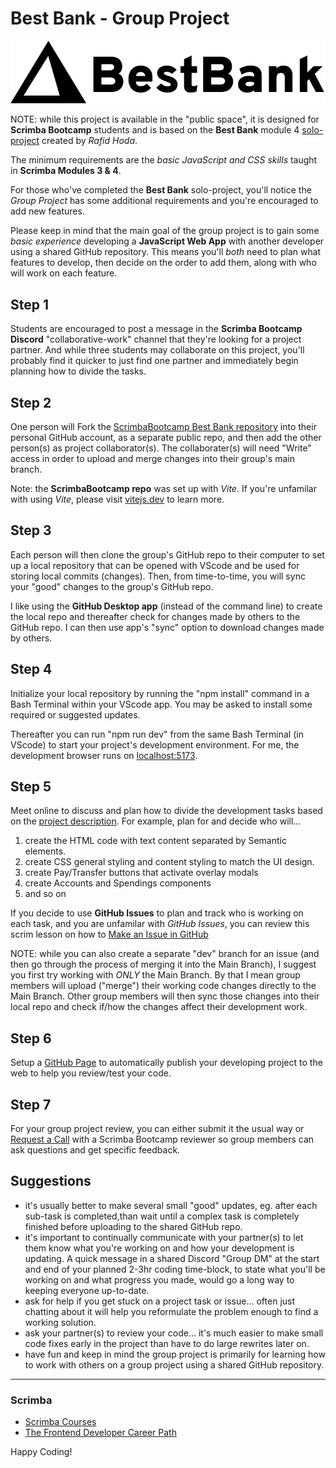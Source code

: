 # Best Bank - Group Project

![Best Bank logo](assets/bestbank_logo.gif)

NOTE: while this project is available in the "public space", it is designed for **Scrimba Bootcamp** students and is based on the **Best Bank** module 4 [solo-project](https://v2.scrimba.com/s03f3jq) created by _Rafid Hoda_.

The minimum requirements are the _basic JavaScript and CSS skills_ taught in **Scrimba Modules 3 & 4**.

For those who've completed the **Best Bank** solo-project, you'll notice the _Group Project_ has some additional requirements and you're encouraged to add new features.

Please keep in mind that the main goal of the group project is to gain some _basic experience_ developing a **JavaScript Web App** with another developer using a shared GitHub repository. This means you'll _both_ need to plan what features to develop, then decide on the order to add them, along with who will work on each feature.

## Step 1

Students are encouraged to post a message in the **Scrimba Bootcamp Discord** "collaborative-work" channel that they're looking for a project partner. And while three students may collaborate on this project, you'll probably find it quicker to just find one partner and immediately begin planning how to divide the tasks.

## Step 2

One person will Fork the [ScrimbaBootcamp Best Bank repository](https://github.com/ScrimbaBootcamp/best-bank-app/tree/main) into their personal GitHub account, as a separate public repo, and then add the other person(s) as project collaborator(s). The collaborater(s) will need "Write" access in order to upload and merge changes into their group's main branch.

Note: the **ScrimbaBootcamp repo** was set up with _Vite_. If you're unfamilar with using _Vite_, please visit [vitejs.dev](https://vitejs.dev/) to learn more.

## Step 3

Each person will then clone the group's GitHub repo to their computer to set up a local repository that can be opened with VScode and be used for storing local commits (changes). Then, from time-to-time, you will sync your "good" changes to the group's GitHub repo.

I like using the **GitHub Desktop app** (instead of the command line) to create the local repo and thereafter check for changes made by others to the GitHub repo. I can then use app's "sync" option to download changes made by others.

## Step 4

Initialize your local repository by running the "npm install" command in a Bash Terminal within your VScode app. You may be asked to install some required or suggested updates.

Thereafter you can run "npm run dev" from the same Bash Terminal (in VScode) to start your project's development environment. For me, the development browser runs on [localhost:5173](http://localhost:5173/).

## Step 5

Meet online to discuss and plan how to divide the development tasks based on the [project description](https://v2.scrimba.com/s03f3jq). For example, plan for and decide who will...

1. create the HTML code with text content separated by Semantic elements.
2. create CSS general styling and content styling to match the UI design.
3. create Pay/Transfer buttons that activate overlay modals
4. create Accounts and Spendings components
5. and so on

If you decide to use **GitHub Issues** to plan and track who is working on each task, and you are unfamilar with _GitHub Issues_, you can review this scrim lesson on how to [Make an Issue in GitHub](https://v2.scrimba.com/the-frontend-developer-career-path-c0j/~0lg)

NOTE: while you can also create a separate "dev" branch for an issue (and then go through the process of merging it into the Main Branch), I suggest you first try working with _ONLY_ the Main Branch. By that I mean group members will upload ("merge") their working code changes directly to the Main Branch. Other group members will then sync those changes into their local repo and check if/how the changes affect their development work.

## Step 6

Setup a [GitHub Page](https://docs.github.com/en/pages/quickstart) to automatically publish your developing project to the web to help you review/test your code.

## Step 7

For your group project review, you can either submit it the usual way or [Request a Call](https://different-marmoset-f7b.notion.site/Scrimba-Bootcamp-33dfd67a626f4c3bbc1e865ac609e62b) with a Scrimba Bootcamp reviewer so group members can ask questions and get specific feedback.

## Suggestions

- it's usually better to make several small "good" updates, eg. after each sub-task is completed,than wait until a complex task is completely finished before uploading to the shared GitHub repo.
- it's important to continually communicate with your partner(s) to let them know what you're working on and how your development is updating. A quick message in a shared Discord "Group DM" at the start and end of your planned 2-3hr coding time-block, to state what you'll be working on and what progress you made, would go a long way to keeping everyone up-to-date.
- ask for help if you get stuck on a project task or issue... often just chatting about it will help you reformulate the problem enough to find a working solution.
- ask your partner(s) to review your code... it's much easier to make small code fixes early in the project than have to do large rewrites later on.
- have fun and keep in mind the group project is primarily for learning how to work with others on a group project using a shared GitHub repository.

---

### Scrimba

- [Scrimba Courses](https://v2.scrimba.com/courses)
- [The Frontend Developer Career Path](https://v2.scrimba.com/the-frontend-developer-career-path-c0j)

Happy Coding!
